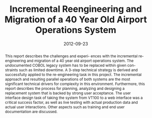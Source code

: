 ---
abstract: This report describes the challenges and experi- ences with the incremental
  re-engineering and migration of a 40 year old airport operations system. The undocumented
  COBOL legacy system has to be replaced within given con- straints such as limited
  downtime. A 3-step technical strategy is derived and successfully applied to the
  re-engineering task in this project. The incremental approach and resulting parallel
  operations of both systems are the most significant technical drivers for complexity
  in this environment. Furthermore, this report describes the process for planning,
  analyzing and designing a replacement system that is backed by strong user acceptance.
  The user interface design task of taking the system from VT100 to a web interface
  was a critical success factor, as well as live testing with actual production data
  and actual user interactions. Other aspects such as training and end user documentation
  are discussed.
authors:
- Mario Bernhart
- Andreas Mauczka
- Michael Fiedler
- Stefan Strobl
- Thomas Grechenig
date: '2012-09-23'
featured: false
links:
- name: Publik
  url: https://publik.tuwien.ac.at/showentry.php?ID=215202&lang=2
publication: 'Vortrag: 28th IEEE International Conference on Software Maintenance
  (ICSM 2012), Trento, Italien; 23.09.2012 - 30.09.2012; in: "Proceedings of the 28th
  IEEE International Conference on Software Maintenance (ICSM), 2012", IEEE, (2012),
  ISBN: 978-1-4673-2312-3; S. 503 - 510'
publication_types:
- '1'
publishDate: '2012-09-23'
title: Incremental Reengineering and Migration of a 40 Year Old Airport Operations
  System
url_pdf: ''
---